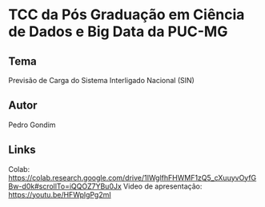 # TCC da Pós Graduação em Ciência de Dados e Big Data da PUC-MG

## Tema
Previsão de Carga do Sistema Interligado Nacional (SIN)

## Autor
Pedro Gondim

## Links
Colab: https://colab.research.google.com/drive/1IWglfhFHWMF1zQ5_cXuuyvOyfGBw-d0k#scrollTo=iQQOZ7YBu0Jx
Video de apresentação: https://youtu.be/HFWplgPg2mI
